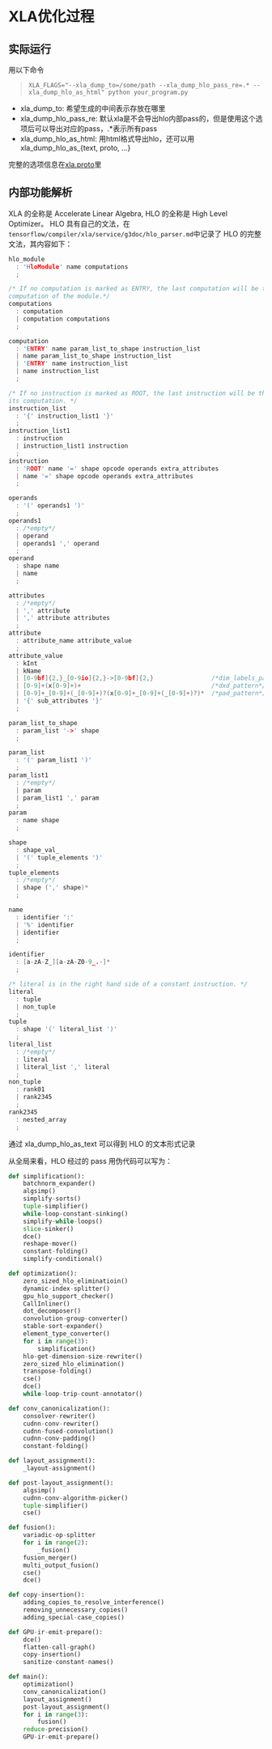 # XLA优化过程

## 实际运行

用以下命令
>`XLA_FLAGS="--xla_dump_to=/some/path --xla_dump_hlo_pass_re=.* --xla_dump_hlo_as_html" python your_program.py`

+ xla_dump_to: 希望生成的中间表示存放在哪里
+ xla_dump_hlo_pass_re: 默认xla是不会导出hlo内部pass的，但是使用这个选项后可以导出对应的pass，.*表示所有pass
+ xla_dump_hlo_as_html: 用html格式导出hlo，还可以用xla_dump_hlo_as_{text, proto, ...}

完整的选项信息在[xla.proto](https://github.com/tensorflow/tensorflow/blob/master/tensorflow/compiler/xla/xla.proto)里

## 内部功能解析
XLA 的全称是 Accelerate Linear Algebra, HLO 的全称是 High Level Optimizer。 HLO 具有自己的文法，在`tensorflow/compiler/xla/service/g3doc/hlo_parser.md`中记录了 HLO 的完整文法，其内容如下：

``` h
hlo_module
  : 'HloModule' name computations
  ;

/* If no computation is marked as ENTRY, the last computation will be the entry
computation of the module.*/
computations
  : computation
  | computation computations
  ;

computation
  : 'ENTRY' name param_list_to_shape instruction_list
  | name param_list_to_shape instruction_list
  | 'ENTRY' name instruction_list
  | name instruction_list
  ;

/* If no instruction is marked as ROOT, the last instruction will be the root of
its computation. */
instruction_list
  : '{' instruction_list1 '}'
  ;
instruction_list1
  : instruction
  | instruction_list1 instruction
  ;
instruction
  : 'ROOT' name '=' shape opcode operands extra_attributes
  | name '=' shape opcode operands extra_attributes
  ;

operands
  : '(' operands1 ')'
  ;
operands1
  : /*empty*/
  | operand
  | operands1 ',' operand
  ;
operand
  : shape name
  | name
  ;

attributes
  : /*empty*/
  | ',' attribute
  | ',' attribute attributes
  ;
attribute
  : attribute_name attribute_value
  ;
attribute_value
  : kInt
  | kName
  | [0-9bf]{2,}_[0-9io]{2,}->[0-9bf]{2,}                /*dim_labels_pattern*/
  | [0-9]+(x[0-9]+)+                                    /*dxd_pattern*/
  | [0-9]+_[0-9]+(_[0-9]+)?(x[0-9]+_[0-9]+(_[0-9]+)?)*  /*pad_pattern*/
  | '{' sub_attributes '}'
  ;

param_list_to_shape
  : param_list '->' shape
  ;

param_list
  : '(' param_list1 ')'
  ;
param_list1
  : /*empty*/
  | param
  | param_list1 ',' param
  ;
param
  : name shape
  ;

shape
  : shape_val_
  | '(' tuple_elements ')'
  ;
tuple_elements
  : /*empty*/
  | shape (',' shape)*
  ;

name
  : identifier ':'
  | '%' identifier
  | identifier
  ;

identifier
  : [a-zA-Z_][a-zA-Z0-9_.-]*
  ;

/* literal is in the right hand side of a constant instruction. */
literal
  : tuple
  | non_tuple
  ;
tuple
  : shape '(' literal_list ')'
  ;
literal_list
  : /*empty*/
  : literal
  | literal_list ',' literal
  ;
non_tuple
  : rank01
  | rank2345
  ;
rank2345
  : nested_array
  ;
```
通过 xla_dump_hlo_as_text 可以得到 HLO 的文本形式记录

从全局来看，HLO 经过的 pass 用伪代码可以写为：

``` python
def simplification():
    batchnorm_expander()
    algsimp()
    simplify-sorts()
    tuple-simplifier()
    while-loop-constant-sinking()
    simplify-while-loops()
    slice-sinker()
    dce()
    reshape-mover()
    constant-folding()
    simplify-conditional()

def optimization():
    zero_sized_hlo_eliminatioin()
    dynamic-index-splitter()
    gpu_hlo_support_checker()
    CallInliner()
    dot_decomposer()
    convolution-group-converter()
    stable-sort-expander()
    element_type_converter()
    for i in range(3):
        simplification()
    hlo-get-dimension-size-rewriter()
    zero_sized_hlo_elimination()
    transpose-folding()
    cse()
    dce()
    while-loop-trip-count-annotator()

def conv_canonicalization():
    consolver-rewriter()
    cudnn-conv-rewriter()
    cudnn-fused-convolution()
    cudnn-conv-padding()
    constant-folding()

def layout_assignment():
    _layout-assignment()

def post-layout_assignment():
    algsimp()
    cudnn-conv-algorithm-picker()
    tuple-simplifier()
    cse()

def fusion():
    variadic-op-splitter
    for i in range(2):
        _fusion()
    fusion_merger()
    multi_output_fusion()
    cse()
    dce()

def copy-insertion():
    adding_copies_to_resolve_interference()
    removing_unnecessary_copies()
    adding_special-case_copies()

def GPU-ir-emit-prepare():
    dce()
    flatten-call-graph()
    copy-insertion()
    sanitize-constant-names()

def main():
    optimization()
    conv_canonicalization()
    layout_assignment()
    post-layout_assignment()
    for i in range(3):
        fusion()
    reduce-precision()
    GPU-ir-emit-prepare()
```

